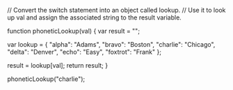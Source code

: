 // Convert the switch statement into an object called lookup. 
// Use it to look up val and assign the associated string to the result variable.


function phoneticLookup(val) 
{
  var result = "";

  var lookup = 
  {
    "alpha": "Adams",
    "bravo": "Boston",
    "charlie": "Chicago",
    "delta": "Denver",
    "echo": "Easy",
    "foxtrot": "Frank"
  };

  result = lookup[val];
  return result;
}

phoneticLookup("charlie");

